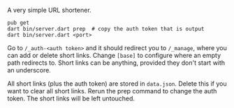 A very simple URL shortener.

    pub get
    dart bin/server.dart prep  # copy the auth token that is output
    dart bin/server.dart <port>

Go to `/_auth-<auth token>` and it should redirect you to `/_manage`, where you
can add or delete short links. Change `[base]` to configure where an empty path
redirects to. Short links can be anything, provided they don't start with an
underscore.

All short links (plus the auth token) are stored in `data.json`. Delete this if
you want to clear all short links. Rerun the prep command to change the auth
token. The short links will be left untouched.
